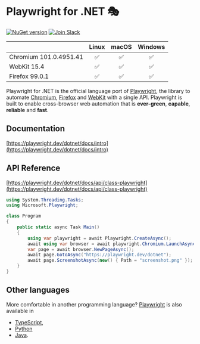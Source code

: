 # Playwright for .NET 🎭
[![NuGet version](https://img.shields.io/nuget/v/Microsoft.Playwright?color=%2345ba4b)](https://www.nuget.org/packages/Microsoft.Playwright) [![Join Slack](https://img.shields.io/badge/join-slack-infomational)](https://aka.ms/playwright-slack)

|          | Linux | macOS | Windows |
|   :---   | :---: | :---: | :---:   |
| Chromium <!-- GEN:chromium-version -->101.0.4951.41<!-- GEN:stop --> | ✅ | ✅ | ✅ |
| WebKit <!-- GEN:webkit-version -->15.4<!-- GEN:stop --> | ✅ | ✅ | ✅ |
| Firefox <!-- GEN:firefox-version -->99.0.1<!-- GEN:stop --> | ✅ | ✅ | ✅ |

Playwright for .NET is the official language port of [Playwright](https://playwright.dev), the library to automate [Chromium](https://www.chromium.org/Home), [Firefox](https://www.mozilla.org/en-US/firefox/new/) and [WebKit](https://webkit.org/) with a single API. Playwright is built to enable cross-browser web automation that is **ever-green**, **capable**, **reliable** and **fast**.

## Documentation

[https://playwright.dev/dotnet/docs/intro](https://playwright.dev/dotnet/docs/intro) 

## API Reference
[https://playwright.dev/dotnet/docs/api/class-playwright](https://playwright.dev/dotnet/docs/api/class-playwright)


```cs
using System.Threading.Tasks;
using Microsoft.Playwright;

class Program
{
    public static async Task Main()
    {
        using var playwright = await Playwright.CreateAsync();
        await using var browser = await playwright.Chromium.LaunchAsync(new() { Headless = false });
        var page = await browser.NewPageAsync();
        await page.GotoAsync("https://playwright.dev/dotnet");
        await page.ScreenshotAsync(new() { Path = "screenshot.png" });
    }
}
```

## Other languages

More comfortable in another programming language? [Playwright](https://playwright.dev) is also available in
- [TypeScript](https://playwright.dev/docs/intro),
- [Python](https://playwright.dev/python/docs/intro)
- [Java](https://playwright.dev/java/docs/intro).

